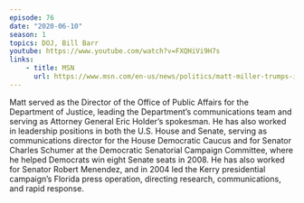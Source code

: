 ```yaml
---
episode: 76
date: "2020-06-10"
season: 1
topics: DOJ, Bill Barr
youtube: https://www.youtube.com/watch?v=FXQHiVi9H7s
links:
    - title: MSN
      url: https://www.msn.com/en-us/news/politics/matt-miller-trumps-inability-to-find-top-tier-legal-council-is-harming-his-argument/vi-AAK47Iq
---
```

Matt served as the Director of the Office of Public Affairs for the Department of Justice, leading the Department’s communications team and serving as Attorney General Eric Holder’s spokesman. He has also worked in leadership positions in both the U.S. House and Senate, serving as communications director for the House Democratic Caucus and for Senator Charles Schumer at the Democratic Senatorial Campaign Committee, where he helped Democrats win eight Senate seats in 2008. He has also worked for Senator Robert Menendez, and in 2004 led the Kerry presidential campaign’s Florida press operation, directing research, communications, and rapid response.

